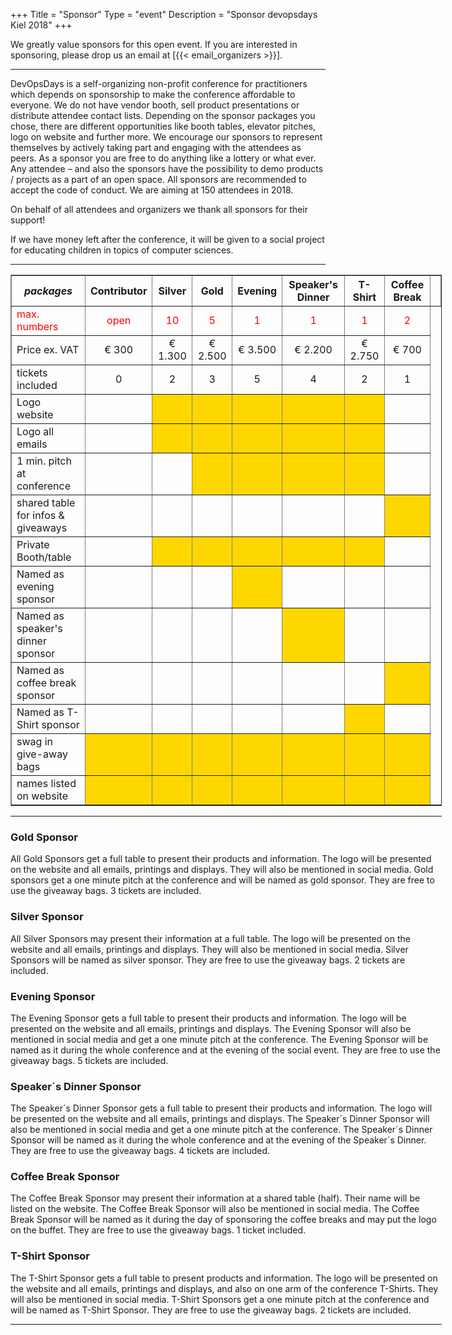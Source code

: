 +++
Title = "Sponsor"
Type = "event"
Description = "Sponsor devopsdays Kiel 2018"
+++

We greatly value sponsors for this open event.  If you are interested in sponsoring, please drop us an email at [{{< email_organizers >}}].

<hr>


DevOpsDays is a self-organizing non-profit conference for practitioners which depends on sponsorship to make the conference affordable to everyone. We do not have vendor booth, sell product presentations or distribute attendee contact lists. Depending on the sponsor packages you chose, there are different opportunities like booth tables, elevator pitches, logo on website and further more. We encourage our sponsors to represent themselves by actively taking part and engaging with the attendees as peers. As a sponsor you are free to do anything like a lottery or what ever. Any attendee – and also the sponsors have the possibility to demo products / projects as a part of an open space. All sponsors are recommended to accept the code of conduct. We are aiming at 150 attendees in 2018.
<p>
On behalf of all attendees and organizers we thank all sponsors for their support!
<p>
If we have money left after the conference, it will be given to a social project for educating children in topics of computer sciences.

<hr/>

<div style="width:690px">
<table border=1 cellspacing=1>
  <tr>
    <th><i>packages</i></th>
    <th><center><b>Contributor</center></b></th>
    <th><center><b>Silver</center></b></th>
    <th><center><b>Gold</center></b></th>
    <th><center><b>Evening</center></b></th>
    <th><center><b>Speaker's Dinner</center></b></th>
    <th><center><b>T-Shirt</center></b></th>
    <th><center><b>Coffee Break</center></b></th>
    <th></th>
  </tr>
  <tr>
    <td><font color="red">max. numbers</font></td>
    <td><center><font color="red">open</font></center></td>
    <td><center><font color="red">10</font></center></td>
    <td><center><font color="red">5</font></center></td>
    <td><center><font color="red">1</font></center></td>
    <td><center><font color="red">1</font></center></td>
    <td><center><font color="red">1</font></center></td>
    <td><center><font color="red">2</font></center></td>
  </tr>
  <tr>
    <td>Price ex. VAT</td>
    <td><center>€ 300</center></td>
    <td><center>€ 1.300</center></td>
    <td><center>€ 2.500</center></td>
    <td><center>€ 3.500</center></td>
    <td><center>€ 2.200</center></td>
    <td><center>€ 2.750</center></td>
    <td><center>€ 700</center></td>
  </tr>
  <tr>
    <td>tickets included</td>
    <td><center>0</center></td>
    <td><center>2</center></td>
    <td><center>3</center></td>
    <td><center>5</center></td>
    <td><center>4</center></td>
    <td><center>2</center></td>
    <td><center>1</center></td>
  </tr>
  <tr>
    <td>Logo website</td><td>&nbsp;</td><td bgcolor="gold">&nbsp;</td><td bgcolor="gold">&nbsp;</td><td bgcolor="gold">&nbsp;</td><td bgcolor="gold">&nbsp;</td><td bgcolor="gold">&nbsp;</td><td>&nbsp;</td>
  </tr>
  <tr>
    <td>Logo all emails</td><td>&nbsp;</td><td bgcolor="gold">&nbsp;</td><td bgcolor="gold">&nbsp;</td><td bgcolor="gold">&nbsp;</td><td bgcolor="gold">&nbsp;</td><td bgcolor="gold">&nbsp;</td><td>&nbsp;</td>
  </tr>
  <tr>
    <td>1 min. pitch at conference</td><td>&nbsp;</td><td>&nbsp;</td><td bgcolor="gold">&nbsp;</td><td bgcolor="gold">&nbsp;</td><td bgcolor="gold">&nbsp;</td><td bgcolor="gold">&nbsp;</td><td>&nbsp;</td>
  </tr>
  <tr>
    <td>shared table for infos & giveaways</td><td>&nbsp;</td><td>&nbsp;</td><td>&nbsp;</td><td>&nbsp;</td><td>&nbsp;</td><td>&nbsp;</td><td bgcolor="gold">&nbsp;</td>
  </tr>
  <tr>
    <td>Private Booth/table</td><td>&nbsp;</td><td bgcolor="gold">&nbsp;</td><td bgcolor="gold">&nbsp;</td><td bgcolor="gold">&nbsp;</td><td bgcolor="gold">&nbsp;</td><td bgcolor="gold">&nbsp;</td><td>&nbsp;</td>
  </tr>
  <tr>
    <td>Named as evening sponsor</td><td>&nbsp;</td><td>&nbsp;</td><td>&nbsp;</td><td bgcolor="gold">&nbsp;</td><td>&nbsp;</td><td>&nbsp;</td><td>&nbsp;</td>
  </tr>
  <tr>
    <td>Named as speaker's dinner sponsor</td><td>&nbsp;</td><td>&nbsp;</td><td>&nbsp;</td><td>&nbsp;</td><td bgcolor="gold">&nbsp;</td><td>&nbsp;</td><td>&nbsp;</td>
  </tr>
  <tr>
    <td>Named as coffee break sponsor</td><td>&nbsp;</td><td>&nbsp;</td><td>&nbsp;</td><td>&nbsp;</td><td>&nbsp;</td><td>&nbsp;</td><td bgcolor="gold">&nbsp;</td>
  </tr>
  <tr>
    <td>Named as T-Shirt sponsor</td><td>&nbsp;</td><td>&nbsp;</td><td>&nbsp;</td><td>&nbsp;</td><td>&nbsp;</td><td bgcolor="gold">&nbsp;</td><td>&nbsp;</td>
  </tr>
  <tr>
    <td>swag in give-away bags</td><td bgcolor="gold">&nbsp;</td><td bgcolor="gold">&nbsp;</td><td bgcolor="gold">&nbsp;</td><td bgcolor="gold">&nbsp;</td><td bgcolor="gold">&nbsp;</td><td bgcolor="gold">&nbsp;</td><td bgcolor="gold">&nbsp;</td>
  </tr>
  <tr>
    <td>names listed on website</td><td bgcolor="gold">&nbsp;</td><td bgcolor="gold">&nbsp;</td><td bgcolor="gold">&nbsp;</td><td bgcolor="gold">&nbsp;</td><td bgcolor="gold">&nbsp;</td><td bgcolor="gold">&nbsp;</td><td bgcolor="gold">&nbsp;</td>
  </tr>
</table>

<hr/>
<h3 id="gold-sponsor">Gold Sponsor</h3>
<p>All Gold Sponsors get a full table to present their products and information. The logo will be presented on the website and all emails, printings and displays. They will also be mentioned in social media. Gold sponsors get a one minute pitch at the conference and will be named as gold sponsor. They are free to use the giveaway bags. 3 tickets are included.</p>
<h3 id="silver-sponsor">Silver Sponsor</h3>
<p>All Silver Sponsors may present their information at a full table. The logo will be presented on the website and all emails, printings and displays. They will also be mentioned in social media. Silver Sponsors will be named as silver sponsor. They are free to use the giveaway bags. 2 tickets are included.</p>
<h3 id="evening-sponsor">Evening Sponsor</h3>
<p>The Evening Sponsor gets a full table to present their products and information. The logo will be presented on the website and all emails, printings and displays. The Evening Sponsor will also be mentioned in social media and get a one minute pitch at the conference. The Evening Sponsor will be named as it during the whole conference and at the evening of the social event. They are free to use the giveaway bags. 5 tickets are included.</p>
<h3 id="speaker-s-dinner-sponsor">Speaker´s Dinner Sponsor</h3>
<p>The Speaker´s Dinner Sponsor gets a full table to present their products and information. The logo will be presented on the website and all emails, printings and displays. The Speaker´s Dinner Sponsor will also be mentioned in social media and get a one minute pitch at the conference. The Speaker´s Dinner Sponsor will be named as it during the whole conference and at the evening of the Speaker´s Dinner. They are free to use the giveaway bags. 4 tickets are included.</p>
<h3 id="coffee-break-sponsor">Coffee Break Sponsor</h3>
<p>The Coffee Break Sponsor may present their information at a shared table (half). Their name will be listed on the website. The Coffee Break Sponsor will also be mentioned in social media. The Coffee Break Sponsor will be named as it during the day of sponsoring the coffee breaks and may put the logo on the buffet. They are free to use the giveaway bags. 1 ticket included.</p>
<h3 id="t-shirt-sponsor">T-Shirt Sponsor</h3>
<p>The T-Shirt Sponsor gets a full table to present products and information. The logo will be presented on the website and all emails, printings and displays, and also on one arm of the conference T-Shirts. They will also be mentioned in social media. T-Shirt Sponsors get a one minute pitch at the conference and will be named as T-Shirt Sponsor. They are free to use the giveaway bags. 2 tickets are included.</p>

<!--
<br/>
<br/>


<br>
<br>
<table border=1 cellspacing=1>
  <tr>
    <th><i>Sponsor FAQ</i></th>
    <th><center><b>Answers to questions frequently asked by sponsors&nbsp;&nbsp;&nbsp;&nbsp;&nbsp;&nbsp;&nbsp;&nbsp;&nbsp;&nbsp;&nbsp;&nbsp;&nbsp;&nbsp;&nbsp;&nbsp;&nbsp;&nbsp;&nbsp;&nbsp;&nbsp;&nbsp;&nbsp;&nbsp;&nbsp;&nbsp;&nbsp;&nbsp;&nbsp;&nbsp;&nbsp;&nbsp;&nbsp;&nbsp;&nbsp;&nbsp;&nbsp;&nbsp;&nbsp;&nbsp;&nbsp;&nbsp;&nbsp;&nbsp;&nbsp;&nbsp;&nbsp;&nbsp;&nbsp;</center></b></th>
    <th></th>
  </tr>
<tr><td>What dates/times can we set up and tear down?</td><td></td></tr>
<tr><td>How do we ship to the venue?</td><td></td></tr>
<tr><td>How do we ship from the venue?</td><td></td></tr>
<tr><td>Whom should we send?</td><td></td></tr>
<tr><td>What should we expect regarding electricity? (how much, any fees, etc)</td><td></td></tr>
<tr><td>What should we expect regarding WiFi? (how much, any fees, etc)</td><td></td></tr>
<tr><td>How do we order additional A/V equipment?</td><td></td></tr>
<tr><td>Additional important details</td><td></td></tr>
</table>
</div>
-->

<hr/>

